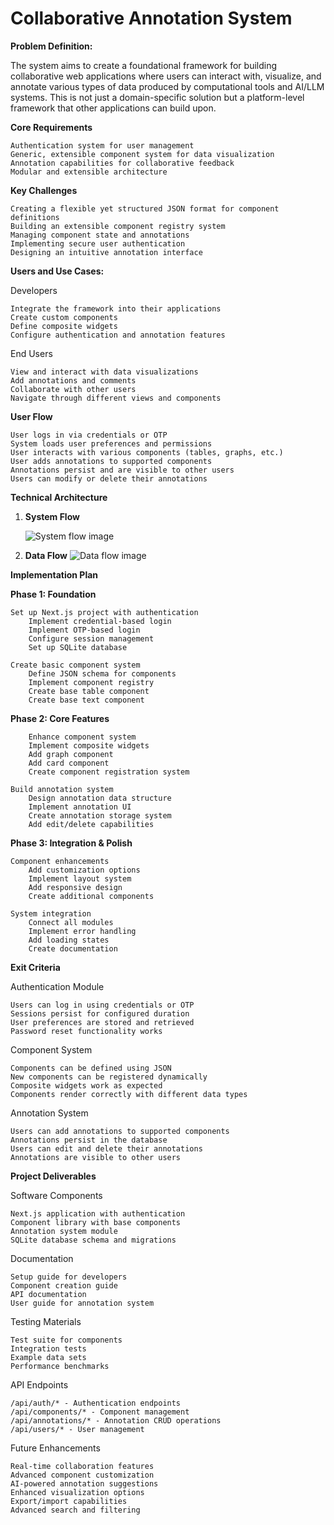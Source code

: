 # Collaborative Annotation System

**Problem Definition:**

The system aims to create a foundational framework for building collaborative web applications where users can interact with, visualize, and annotate various types of data produced by computational tools and AI/LLM systems. This is not just a domain-specific solution but a platform-level framework that other applications can build upon.

**Core Requirements**

    Authentication system for user management
    Generic, extensible component system for data visualization
    Annotation capabilities for collaborative feedback
    Modular and extensible architecture

**Key Challenges**

    Creating a flexible yet structured JSON format for component definitions
    Building an extensible component registry system
    Managing component state and annotations
    Implementing secure user authentication
    Designing an intuitive annotation interface

**Users and Use Cases:**

Developers

    Integrate the framework into their applications
    Create custom components
    Define composite widgets
    Configure authentication and annotation features

End Users

    View and interact with data visualizations
    Add annotations and comments
    Collaborate with other users
    Navigate through different views and components

**User Flow**

    User logs in via credentials or OTP
    System loads user preferences and permissions
    User interacts with various components (tables, graphs, etc.)
    User adds annotations to supported components
    Annotations persist and are visible to other users
    Users can modify or delete their annotations

**Technical Architecture**

1. **System Flow**

   ![System flow image](https://soqmsb04dk.ufs.sh/f/KBljPeC0dD9GvSXIVRmyd3guEJ0xr61bOMZBPw4qT2GRKaCt "This is an online image")

2. **Data Flow**
   ![Data flow image](https://soqmsb04dk.ufs.sh/f/KBljPeC0dD9GFBonrsgoWGN5fEe0LjxUnH2ArMqCcK1D9TOP "This is an online image")

**Implementation Plan**

**Phase 1: Foundation**

    Set up Next.js project with authentication
        Implement credential-based login
        Implement OTP-based login
        Configure session management
        Set up SQLite database

    Create basic component system
        Define JSON schema for components
        Implement component registry
        Create base table component
        Create base text component

**Phase 2: Core Features**

        Enhance component system
        Implement composite widgets
        Add graph component
        Add card component
        Create component registration system

    Build annotation system
        Design annotation data structure
        Implement annotation UI
        Create annotation storage system
        Add edit/delete capabilities

**Phase 3: Integration & Polish**

    Component enhancements
        Add customization options
        Implement layout system
        Add responsive design
        Create additional components

    System integration
        Connect all modules
        Implement error handling
        Add loading states
        Create documentation

**Exit Criteria**

Authentication Module

    Users can log in using credentials or OTP
    Sessions persist for configured duration
    User preferences are stored and retrieved
    Password reset functionality works

Component System

    Components can be defined using JSON
    New components can be registered dynamically
    Composite widgets work as expected
    Components render correctly with different data types

Annotation System

    Users can add annotations to supported components
    Annotations persist in the database
    Users can edit and delete their annotations
    Annotations are visible to other users

**Project Deliverables**

Software Components

    Next.js application with authentication
    Component library with base components
    Annotation system module
    SQLite database schema and migrations

Documentation

    Setup guide for developers
    Component creation guide
    API documentation
    User guide for annotation system

Testing Materials

    Test suite for components
    Integration tests
    Example data sets
    Performance benchmarks

API Endpoints

    /api/auth/* - Authentication endpoints
    /api/components/* - Component management
    /api/annotations/* - Annotation CRUD operations
    /api/users/* - User management

Future Enhancements

    Real-time collaboration features
    Advanced component customization
    AI-powered annotation suggestions
    Enhanced visualization options
    Export/import capabilities
    Advanced search and filtering
